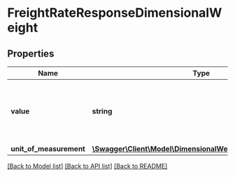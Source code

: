 # FreightRateResponseDimensionalWeight

## Properties
Name | Type | Description | Notes
------------ | ------------- | ------------- | -------------
**value** | **string** | The value for the dimensional weight associated with the shipment. | 
**unit_of_measurement** | [**\Swagger\Client\Model\DimensionalWeightUnitOfMeasurement**](DimensionalWeightUnitOfMeasurement.md) |  | 

[[Back to Model list]](../../README.md#documentation-for-models) [[Back to API list]](../../README.md#documentation-for-api-endpoints) [[Back to README]](../../README.md)

